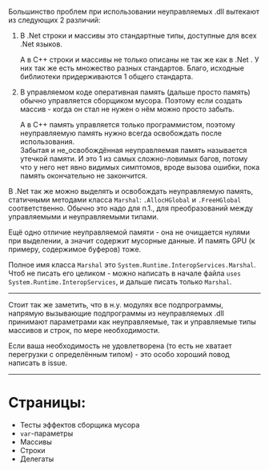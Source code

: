 


Большинство проблем при использовании неуправляемых .dll вытекают из следующих 2 различий:

1. В .Net строки и массивы это стандартные типы, доступные для всех .Net языков.
	
	А в C++ строки и массивы не только описаны не так же как в .Net .
	У них так же есть множество разных стандартов.
	Благо, исходные библиотеки придерживаются 1 общего стандарта.

2. В управляемом коде оперативная память (дальше просто память) обычно управляется сборщиком мусора.
	Поэтому если создать массив - когда он стал не нужен о нём можно просто забыть.
	
	А в C++ память управляется только программистом, поэтому неуправляемую память нужно всегда освобождать после использования.\
	Забытая и не_освобождённая неуправляемая память называется утечкой памяти. И это 1 из самых сложно-ловимых багов,
	потому что у него нет явно видимых симптомов, вроде вызова ошибки, пока память окончательно не закончится.

В .Net так же можно выделять и освобождать неуправляемую память, статичными методами класса `Marshal`:
`.AllocHGlobal` и `.FreeHGlobal` соответственно. Обычно это надо для п.1., для преобразований между
управляемыми и неуправляемыми типами.

Ещё одно отличие неуправляемой памяти - она не очищается нулями при выделении, а
значит содержит мусорные данные. И память GPU (к примеру, содержимое буферов) тоже.

Полное имя класса `Marshal` это `System.Runtime.InteropServices.Marshal`.
Чтоб не писать его целиком - можно написать в начале файла `uses System.Runtime.InteropServices`, и дальше писать только `Marshal`.

---

Стоит так же заметить, что в н.у. модулях все подпрограммы, напрямую вызывающие подпрограммы из неуправляемых
.dll принимают параметрами как неуправляемые, так и управляемые типы массивов и строк, по мере необходимости.

Если ваша необходимость не удовлетворена (то есть не хватает перегрузки с определённым типом) - это особо хороший повод написать в issue.

---

# Страницы:

- <a path="Тесты эффектов сборщика мусора"	>	Тесты эффектов сборщика мусора	</a>
- <a path="var-параметры"					>	`var`-параметры					</a>
- <a path="Массивы"							>	Массивы							</a>
- <a path="Строки"							>	Строки							</a>
- <a path="Делегаты"						>	Делегаты						</a>


